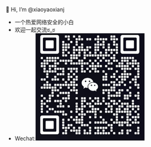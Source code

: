

👋 Hi, I’m @xiaoyaoxianj

- 一个热爱网络安全的小白
- 欢迎一起交流ಠ_ಠ
- Wechat:<img src="./xiaoyaoj.jpg" style="zoom: 33%;" />


